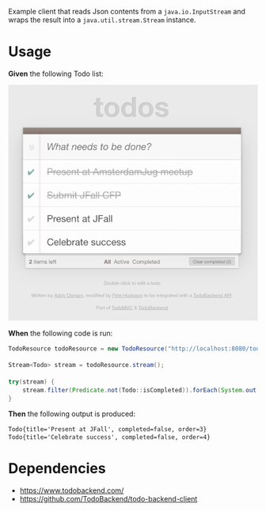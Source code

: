 Example client that reads Json contents from a `java.io.InputStream`
and wraps the result into a `java.util.stream.Stream` instance.

# Usage

**Given** the following Todo list:

![Todo](images/example-todo-list.png)

**When** the following code is run:

```java
TodoResource todoResource = new TodoResource("http://localhost:8080/todos");

Stream<Todo> stream = todoResource.stream();

try(stream) {
    stream.filter(Predicate.not(Todo::isCompleted)).forEach(System.out::println);
}
```

**Then** the following output is produced:

```
Todo{title='Present at JFall', completed=false, order=3}
Todo{title='Celebrate success', completed=false, order=4}
```

# Dependencies

* https://www.todobackend.com/
* https://github.com/TodoBackend/todo-backend-client

